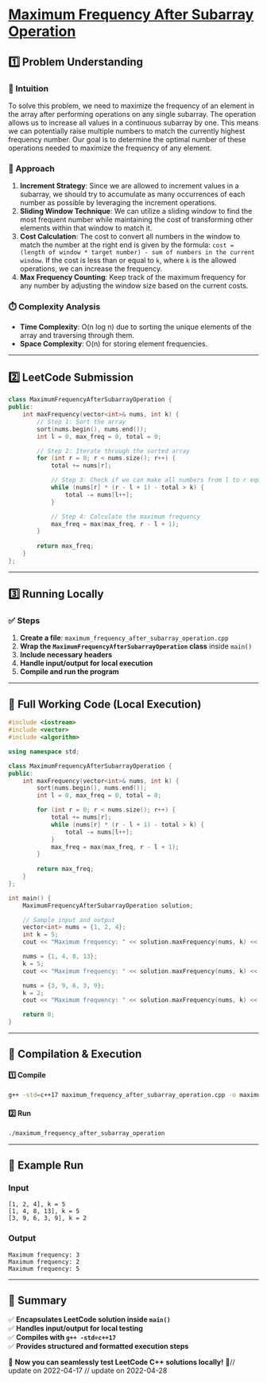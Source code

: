 # **[Maximum Frequency After Subarray Operation](https://leetcode.com/problems/maximum-frequency-after-subarray-operation/description/)**  

## **1️⃣ Problem Understanding**  
### **📌 Intuition**  
To solve this problem, we need to maximize the frequency of an element in the array after performing operations on any single subarray. The operation allows us to increase all values in a continuous subarray by one. This means we can potentially raise multiple numbers to match the currently highest frequency number. Our goal is to determine the optimal number of these operations needed to maximize the frequency of any element.

### **🚀 Approach**  
1. **Increment Strategy**: Since we are allowed to increment values in a subarray, we should try to accumulate as many occurrences of each number as possible by leveraging the increment operations.
2. **Sliding Window Technique**: We can utilize a sliding window to find the most frequent number while maintaining the cost of transforming other elements within that window to match it.
3. **Cost Calculation**: The cost to convert all numbers in the window to match the number at the right end is given by the formula: `cost = (length of window * target number) - sum of numbers in the current window`. If the cost is less than or equal to `k`, where `k` is the allowed operations, we can increase the frequency.
4. **Max Frequency Counting**: Keep track of the maximum frequency for any number by adjusting the window size based on the current costs.

### **⏱️ Complexity Analysis**  
- **Time Complexity**: O(n log n) due to sorting the unique elements of the array and traversing through them.
- **Space Complexity**: O(n) for storing element frequencies.

---  

## **2️⃣ LeetCode Submission**  
```cpp
class MaximumFrequencyAfterSubarrayOperation {
public:
    int maxFrequency(vector<int>& nums, int k) {
        // Step 1: Sort the array
        sort(nums.begin(), nums.end());
        int l = 0, max_freq = 0, total = 0;

        // Step 2: Iterate through the sorted array
        for (int r = 0; r < nums.size(); r++) {
            total += nums[r];

            // Step 3: Check if we can make all numbers from l to r equal to nums[r]
            while (nums[r] * (r - l + 1) - total > k) {
                total -= nums[l++];
            }

            // Step 4: Calculate the maximum frequency
            max_freq = max(max_freq, r - l + 1);
        }
        
        return max_freq;
    }
};  
```  

---  

## **3️⃣ Running Locally**  
### **✅ Steps**  
1. **Create a file**: `maximum_frequency_after_subarray_operation.cpp`  
2. **Wrap the `MaximumFrequencyAfterSubarrayOperation` class** inside `main()`  
3. **Include necessary headers**  
4. **Handle input/output for local execution**  
5. **Compile and run the program**  

---  

## **📝 Full Working Code (Local Execution)**  
```cpp
#include <iostream>
#include <vector>
#include <algorithm>

using namespace std;

class MaximumFrequencyAfterSubarrayOperation {
public:
    int maxFrequency(vector<int>& nums, int k) {
        sort(nums.begin(), nums.end());
        int l = 0, max_freq = 0, total = 0;

        for (int r = 0; r < nums.size(); r++) {
            total += nums[r];
            while (nums[r] * (r - l + 1) - total > k) {
                total -= nums[l++];
            }
            max_freq = max(max_freq, r - l + 1);
        }
        
        return max_freq;
    }
};

int main() {
    MaximumFrequencyAfterSubarrayOperation solution;

    // Sample input and output
    vector<int> nums = {1, 2, 4};
    int k = 5;
    cout << "Maximum frequency: " << solution.maxFrequency(nums, k) << endl; // Expected output: 3

    nums = {1, 4, 8, 13};
    k = 5;
    cout << "Maximum frequency: " << solution.maxFrequency(nums, k) << endl; // Expected output: 2

    nums = {3, 9, 6, 3, 9};
    k = 2;
    cout << "Maximum frequency: " << solution.maxFrequency(nums, k) << endl; // Expected output: 5

    return 0;
}
```  

---  

## **🔧 Compilation & Execution**  
#### **1️⃣ Compile**  
```bash
g++ -std=c++17 maximum_frequency_after_subarray_operation.cpp -o maximum_frequency_after_subarray_operation
```  

#### **2️⃣ Run**  
```bash
./maximum_frequency_after_subarray_operation
```  

---  

## **🎯 Example Run**  
### **Input**  
```
[1, 2, 4], k = 5
[1, 4, 8, 13], k = 5
[3, 9, 6, 3, 9], k = 2
```  
### **Output**  
```
Maximum frequency: 3
Maximum frequency: 2
Maximum frequency: 5
```  

---  

## **📌 Summary**  
✅ **Encapsulates LeetCode solution inside `main()`**  
✅ **Handles input/output for local testing**  
✅ **Compiles with `g++ -std=c++17`**  
✅ **Provides structured and formatted execution steps**  

🚀 **Now you can seamlessly test LeetCode C++ solutions locally!** 🚀// update on 2022-04-17
// update on 2022-04-28

